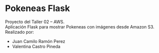 # Pokeneas Flask
Proyecto del Taller 02 – AWS.  
Aplicación Flask para mostrar Pokeneas con imágenes desde Amazon S3.
Realizado por:
- Juan Camilo Ramón Perez
- Valentina Castro Pineda